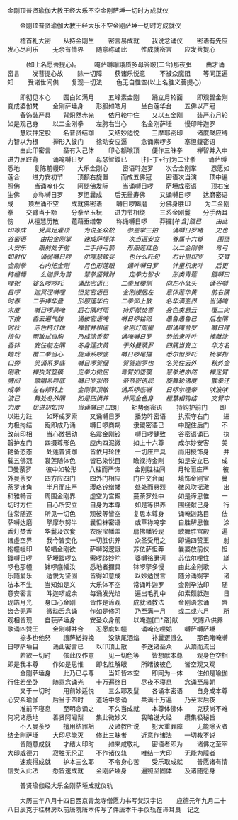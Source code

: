   金刚顶普贤瑜伽大教王经大乐不空金刚萨埵一切时方成就仪
　　




　　金刚顶普贤瑜伽大教王经大乐不空金刚萨埵一切时方成就仪

　　稽首礼大密　　从持金刚生
　　密言易成就　　我说念诵仪
　　密语有先应　　发心尽利乐
　　无余有情界　　随意称诵此
　　性成就密言　　应发菩提心

　　　(如上名愿菩提心)。
　　唵萨嚩喻誐质多母答跛(二合)那夜弭
　　由才诵密言　　发菩提心故
　　除一切障　　获诸乐悦意
　　不被众魔阻　　等同正遍知
　　受诸世间供　　复观一切法
　　色无自性空(以上名胜义菩提心)

　　即彻见本心　　圆白如满月
　　五峰素金刚　　踊立月轮面
　　即观智金刚　　变成婆伽梵
　　金刚萨埵身　　形服如皓月
　　坐白莲华台　　五佛以严冠
　　备饰装严具　　背炽然赤光
　　依月轮中住　　又以五金刚
　　装严心月轮　　如是观己身
　　以二金刚拳　　左胯右当心
　　名金刚萨埵　　慢印吽迦罗
　　慧趺押定股　　名普贤结跏
　　又结妙适悦　　三摩耶密印
　　诸度聚应缚　　力智以为根
　　禅形入彼门　　徐动安应逼
　　念诵素啰多　　塞怛鑁密语
　　由此印密言　　圣有入己体
　　印心额喉顶　　便作三昧拳
　　禅智并入中　　进力屈跓背
　　诵唵嚩日罗　　母瑟智鑁已
　　[打-丁+行]为二业拳　　诵萨缚悉地
　　复陈前幔印　　大乐金刚心
　　密语吽迦罗　　次合金刚掌
　　忍愿如莲合　　进力安初节
　　顶额右旋置　　而成五佛冠
　　密语次当演　　顶中遍照佛
　　当诵唵仆欠　　阿閦佛发际
　　当诵嚩日啰　　萨埵成密语
　　顶右宝生佛　　亦称嚩日罗
　　罗怛曩成　　后无量寿佛
　　又诵嚩日啰　　达磨密语成
　　顶左诵不空　　成就佛密语
　　嚩日啰羯磨　　分佛身胜印
　　为二金刚拳　　交臂当于额
　　分拳至玉杬　　进力节相绕
　　三系金刚鬘　　分手两耳傍
　　从檀慧历散　　蕴藉垂缯带
　　称诵嚩日啰　　莽攞[牟*含]鑁已
　　由此印等成　　受具足灌顶
　　为说圣众故　　参差掌三拍
　　诵嚩日罗睹　　史也谷密语
　　由拍金刚掌　　速成萨埵体
　　次当遍安立　　眷属十六尊
　　围绕大安乐　　眼前处于前
　　二手持弓箭　　形服莲红色
　　以二金刚拳　　弯弓如射仪
　　诵弱嚩日啰　　尔哩瑟致娑
　　也计么吒句　　右计里枳罗
　　交臂金刚拳　　右内把金刚
　　月色形莲眼　　诵吽嚩日罗
　　计里枳隶吽　　后更持幢幡
　　么迦罗为首　　慧拳竖臂肘
　　定拳力智水　　形类青莲
　　鑁嚩曰哩抳　　娑么啰啰吒
　　诵此密语已　　二拳且腰侧
　　向左小低头　　诵谷嚩日啰
　　迦冥涅嚩哩　　怛览密语已
　　金刚幔居左　　意体莲华黄
　　前右隅时春　　二手捧华盘
　　形服莲华白　　二拳仰上散
　　名华满空界　　当诵唵末度
　　嚩日啰具唵　　后右隅时雨
　　持炉献焚香　　身色类悬云
　　覆二向下按　　香云遍气馥
　　诵彼密语唵　　嚩日啰铭祗
　　愚鲁愚鲁已　　后左隅时秋
　　赤色持灯烛　　禅智并相逼
　　金刚灯周擢　　即诵唵舍罗
　　嚩曰哩揞句　　雨散拭自胸
　　乃成涂香契　　诵唵嚩日罗
　　势始隶吽吽　　捧献涂香钵
　　安住前左隅　　冬身莲衣黄
　　于外曼荼罗　　四隅当安立
　　华方名嬉戏　　覆二拳当心
　　旋诵系啰底　　嚩日啰尾攞
　　悉尔怛罗吒　　扬掌指口旁
　　笑诵系罗底　　嚩日啰贺细
　　贺贺迦罗也　　名笑住云外
　　秋外金刚歌　　禅执梵箜篌
　　定拳力微屈　　弯臂如箜篌
　　慧拳进亦然　　禅定臂膊间
　　歌唱系啰底　　嚩日罗拟帝
　　帝帝密语成　　旋舞轮诸度
　　散拳还成拳　　左右颊转上
　　金刚掌顶散　　诵系啰底嚩
　　日啰尔哩帝　　吠波吠波已
　　舞处冬外隅　　如是四供养
　　并同金色身　　檀慧相钩结
　　交臂申力度　　屈进初如钩
　　当诵嚩曰[口*朗]　　矩势弱密语
　　持钩护前门　　即以进力跓
　　如环成罗索　　又诵嚩日罗
　　播势吽密语　　执索守右门
　　进力极拘结　　踀即成乃诵
　　嚩日啰商羯　　隶鑁密语已
　　中踀住后门　　不改前印相
　　当心微摇动　　名震金刚铃
　　嚩日啰健致　　谷密语诵已
　　执磬护左门　　四摄尊形色
　　应内四泥微　　如上十六尊
　　成尔妙安客　　美艳备恣态
　　处莲普贤跏　　皆依月轮住
　　一切庄严具　　而用授饰身
　　并载五佛冠　　裳莲随体色
　　皆已染悦目　　瞻视持金刚
　　如是安立已　　成□曼荼罗
　　彼中如轮形　　八柱而严饰
　　金刚胜柱间　　月轮而庄严
　　彼外曼荼罗　　四方应四门
　　四外门相应　　门户交合闻
　　填饰金刚宝　　蔓荼罗诸角
　　半月而庄严　　璎珞铃缯幡
　　处处而悬烈　　微风吹摇激
　　出和雅畅音　　周围金刚界
　　虚空为宫殿　　蔓荼罗处中
　　如是谛思惟　　一切时方住
　　自心所安立　　自身为本尊
　　如是等供养　　围绕献己身
　　行住常随逐　　所见一切色
　　观彼等皆空　　复思本尊身
　　诵唵迦路目　　佉萨嚩达磨
　　拏摩尔努半　　曩怛袜密语
　　或草称唵字　　自胜解思惟
　　涂香灯焚香　　华鬘及饮食
　　衣服宝幡盖　　扇拂幡铃现
　　歌舞胜宫殿　　遍诸虚空界
　　我今皆变化　　一切胜供养
　　众圣受用之　　即诵四赞王
　　射抱幢幔印　　轮唱金刚欲
　　萨嚩努逻誐　　苏佉萨怛莽
　　曩婆放前仪　　怛鑁嚩日啰
　　萨埵跛啰么　　索啰跢妙陀
　　婆嚩铭磨诃　　苏佉尔哩住
　　縒啰也那幢　　钵啰底幡汝
　　悉地者攞具　　钵啰拏多慢
　　由此金刚歌　　大乐随爱乐
　　适悦为坚固　　皆得如意成
　　以妙适悦言　　随分诵婀字
　　诸法本不生　　当知如是义
　　大乐体不空　　常诵吽迦罗
　　金刚孕法印　　随意安密言
　　吽迦啰或余　　每诵发光焰
　　遍出毛孔中　　如素颇胝迦
　　日现皓月光　　身口心金刚
　　皆作是谛观　　成就诸教法
　　金刚语念诵　　唇齿合无声
　　微动舌念诵　　作如是修习
　　乃至满一月　　或二或六月
　　所观相皆现　　自获萨埵身
　　安圣众身前　　以唵迦[口*路]献
　　又陈八供养　　歌诵四赞王
　　金刚嚩并合　　忍愿度如幢
　　诵唵讫哩姤　　嚩萨嚩萨埵
　　捺多也他努　　誐萨縒持挽
　　没驮尾洒焰　　补曩逻誐么
　　那色睹唵嚩　　日啰萨埵目
　　诵此密言已　　以印顶上散
　　拳送诸圣众　　从顶而流出
　　若欲一切时　　依此仪作意
　　见一切色等　　皆想献本尊
　　观身色空相　　即是我本尊
　　作如是思惟　　即名胜解眼
　　所睹彼彼色　　皆空观又观
　　金刚萨埵身　　此乃已与尊
　　当知皆本空　　即同为一体
　　住如是瑜伽　　行住若坐卧
　　随意念诵光　　十万遍终目
　　尽夜不寝息　　念诵至晨朝
　　又于一切时　　用前妙适悦
　　三么耶及鬘　　各诵本密语
　　自身成本尊　　心安系瑜伽
　　后当于四时　　道场中念诵
　　共满十万遍　　乃至末后夜
　　准前不寝息　　至明念诵之
　　不久当成就　　本尊体佛体
　　克获尚不难　　何况诸悉地
　　善贤阿阇梨　　集此微妙义
　　我略说大经　　缵集极秘旨
　　不入曼荼罗　　擅用结罪垢
　　及诸教所说　　犯大重罪障
　　无能除灭者　　结金刚萨埵
　　大印尽能灭　　修此三昧者
　　近意作诸法　　一切教不说
　　皆随意成就　　才结大印时
　　如来咸敬礼　　密语者即为
　　诸佛之至宰　　大印威德力
　　寂胜无伦疋　　不作诸仪轨
　　唯结一大印　　无能为障者
　　速疾得成就　　护本三么耶
　　不令身心苦　　受乐取成就
　　普愿诸有情　　信受入此法
　　悉皆速成就　　金刚萨埵身
　　遍照坚固体　　及诸随愿身


　　普贤瑜伽经大乐金刚萨埵成就仪轨

　　大历三年八月十四日西京青龙寺僧愿力书写梵汉字记
　　应德元年九月二十八日辰克于桂林房以前唐院唐本传写了件唐本千手仪轨在谛耳良　记之

